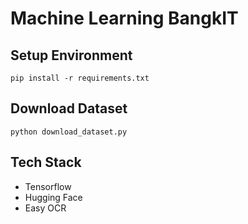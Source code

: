 # Machine Learning BangkIT

## Setup Environment
```
pip install -r requirements.txt
```

## Download Dataset
```
python download_dataset.py
```

## Tech Stack
- Tensorflow
- Hugging Face
- Easy OCR
